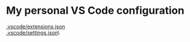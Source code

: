 # My personal VS Code configuration

[.vscode/extensions.json](./.vscode/extensions.json)\
[.vscode/settings.json](./.vscode/settings.json)\
